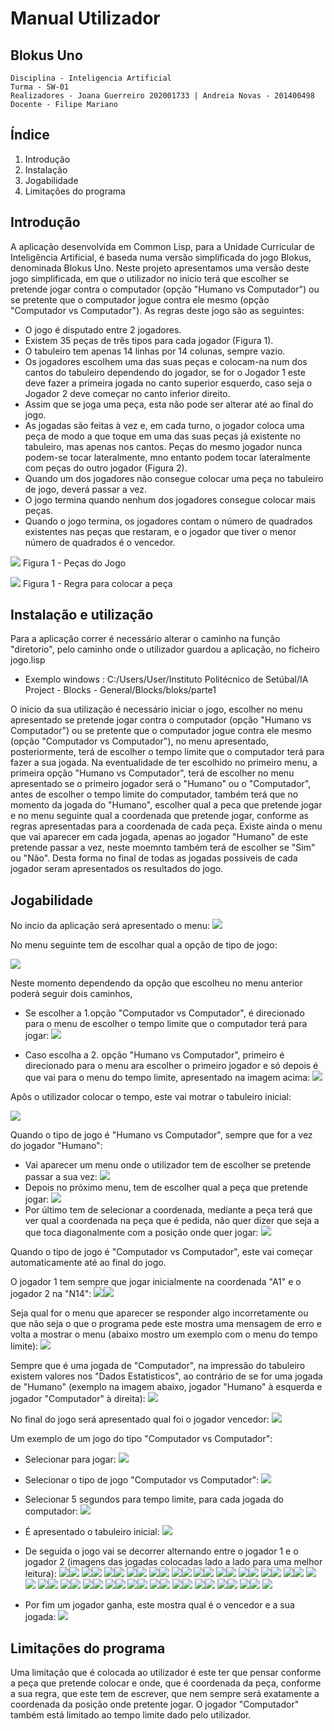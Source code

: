 # Manual Utilizador
## Blokus Uno
    Disciplina - Inteligencia Artificial
    Turma - SW-01
    Realizadores - Joana Guerreiro 202001733 | Andreia Novas - 201400498 
    Docente - Filipe Mariano

## Índice
1. Introdução
2. Instalação
3. Jogabilidade
4. Limitações do programa

## Introdução
A aplicação desenvolvida em Common Lisp, para a Unidade Curricular de Inteligência Artificial, é baseda numa versão simplificada do jogo Blokus, denominada Blokus Uno. Neste projeto apresentamos uma versão deste jogo simplificada, em que o utilizador no inicio terá que escolher se pretende jogar contra o computador (opção "Humano vs Computador") ou se pretente que o computador jogue contra ele mesmo (opção "Computador vs Computador"). 
As regras deste jogo são as seguintes:
- O jogo é disputado entre 2 jogadores.
- Existem 35 peças de três tipos para cada jogador (Figura 1).
- O tabuleiro tem apenas 14 linhas por 14 colunas, sempre vazio.
- Os jogadores escolhem uma das suas peças e colocam-na num dos cantos do tabuleiro dependendo do jogador, se for o Jogador 1 este deve fazer a primeira jogada no canto superior esquerdo, caso seja o Jogador 2 deve começar no canto inferior direito.
- Assim que se joga uma peça, esta não pode ser alterar até ao final do jogo.
- As jogadas são feitas à vez e, em cada turno, o jogador coloca uma peça de modo a que toque em uma das suas peças já existente no tabuleiro, mas apenas nos cantos. Peças do mesmo jogador nunca podem-se tocar lateralmente, mno entanto podem tocar lateralmente com peças do outro jogador (Figura 2).
- Quando um dos jogadores não consegue colocar uma peça no tabuleiro de jogo, deverá passar a vez.
- O jogo termina quando nenhum dos jogadores consegue colocar mais peças.
- Quando o jogo termina, os jogadores contam o número de quadrados existentes nas peças que
restaram, e o jogador que tiver o menor número de quadrados é o vencedor.

![](https://raw.githubusercontent.com/andreia-novas/bloks/main/parte2/img/pecasIntroducao.png)
Figura 1 - Peças do Jogo

![](https://raw.githubusercontent.com/andreia-novas/bloks/main/parte2/img/regraJogada.png)
Figura 1 - Regra para colocar a peça


## Instalação e utilização
Para a aplicação correr é necessário alterar o caminho na função "diretorio", pelo caminho onde o utilizador
guardou a aplicação, no ficheiro jogo.lisp
- Exemplo windows : C:/Users/User/Instituto Politécnico de Setúbal/IA Project - Blocks - General/Blocks/bloks/parte1

O inicio da sua utilização é necessário iniciar o jogo, escolher no menu apresentado se pretende jogar contra o computador (opção "Humano vs Computador") ou se pretente que o computador jogue contra ele mesmo (opção "Computador vs Computador"), no menu apresentado, posteriormente, terá de escolher o tempo limite que o computador terá para fazer a sua jogada. 
Na eventualidade de ter escolhido no primeiro menu, a primeira opção "Humano vs Computador", terá de escolher no menu apresentado se o primeiro jogador será o "Humano" ou o "Computador", antes de escolher o tempo limite do computador, também terá que no momento da jogada do "Humano", escolher qual a peca que pretende jogar e no menu seguinte qual a coordenada que pretende jogar, conforme as regras apresentadas para a coordenada de cada peça. Existe ainda o menu que vai aparecer em cada jogada, apenas ao jogador "Humano" de este pretende passar a vez, neste moemnto também terá de escolher se "Sim" ou "Não".  Desta forma no final de todas as jogadas possiveis de cada jogador seram apresentados os resultados do jogo.


## Jogabilidade
No incio da aplicação será apresentado o menu:
![](https://raw.githubusercontent.com/andreia-novas/bloks/main/parte2/img/menu1.PNG)

No menu seguinte tem de escolhar qual a opção de tipo de jogo:

![](https://raw.githubusercontent.com/andreia-novas/bloks/main/parte2/img/menutipoJogo.png)

Neste momento dependendo da opção que escolheu no menu anterior poderá seguir dois caminhos, 
- Se escolher a 1.opção "Computador vs Computador", é direcionado para o menu de escolher o tempo limite que o computador terá para jogar:
![](https://raw.githubusercontent.com/andreia-novas/bloks/main/parte2/img/tempoLimite.PNG)

- Caso escolha a 2. opção "Humano vs Computador", primeiro é direcionado para o menu ara escolher o primeiro jogador e só depois é que vai para o menu do tempo limite, apresentado na imagem acima:
![](https://raw.githubusercontent.com/andreia-novas/bloks/main/parte2/img/menuPrimeiroJogador.png)

Apôs o utilizador colocar o tempo, este vai motrar o tabuleiro inicial:

![](https://raw.githubusercontent.com/andreia-novas/bloks/main/parte2/img/tabuleiroInicial.png)

Quando o tipo de jogo é "Humano vs Computador", sempre que for a vez do jogador "Humano":
- Vai aparecer um menu onde o utilizador tem de escolher se pretende passar a sua vez:
![](https://raw.githubusercontent.com/andreia-novas/bloks/main/parte2/img/passarVez.png)
- Depois no próximo menu, tem de escolher qual a peça que pretende jogar:
![](https://raw.githubusercontent.com/andreia-novas/bloks/main/parte2/img/menuPecas.png)
- Por último tem de selecionar a coordenada, mediante a peça terá que ver qual a coordenada na peça que é pedida, não quer dizer que seja a que toca diagonalmente com a posição onde quer jogar:
![](https://raw.githubusercontent.com/andreia-novas/bloks/main/parte2/img/coordenadas.png)

Quando o tipo de jogo é "Computador vs Computador", este vai começar automaticamente até ao final do jogo.

O jogador 1 tem sempre que jogar inicialmente na coordenada "A1" e o jogador 2 na "N14":
![](https://raw.githubusercontent.com/andreia-novas/bloks/main/parte2/img/exemplo/exemploJogo5.png)![](https://raw.githubusercontent.com/andreia-novas/bloks/main/parte2/img/exemplo/exemploJogo6.png)

Seja qual for o menu que aparecer se responder algo incorretamente ou que não seja o que o programa pede este mostra uma mensagem de erro e volta a mostrar o menu (abaixo mostro um exemplo com o menu do tempo limite):
![](https://raw.githubusercontent.com/andreia-novas/bloks/main/parte2/img/respostaInvalida.png)

Sempre que é uma jogada de "Computador", na impressão do tabuleiro existem valores nos "Dados Estatisticos", ao contrário de se for uma jogada de "Humano" (exemplo na imagem abaixo, jogador "Humano" à esquerda e jogador "Computador" à direita):
![](https://raw.githubusercontent.com/andreia-novas/bloks/main/parte2/img/jogadorHumanovsComputador.png)

No final do jogo será apresentado qual foi o jogador vencedor:
![](https://raw.githubusercontent.com/andreia-novas/bloks/main/parte2/img/vencedor.png)

Um exemplo de um jogo do tipo "Computador vs Computador":
- Selecionar para jogar:
![](https://raw.githubusercontent.com/andreia-novas/bloks/main/parte2/img/exemplo/exemploJogo1.png)

- Selecionar o tipo de jogo "Computador vs Computador":
![](https://raw.githubusercontent.com/andreia-novas/bloks/main/parte2/img/exemplo/exemploJogo2.png)

- Selecionar 5 segundos para tempo limite, para cada jogada do computador:
![](https://raw.githubusercontent.com/andreia-novas/bloks/main/parte2/img/exemplo/exemploJogo3.png)

- É apresentado o tabuleiro inicial:
![](https://raw.githubusercontent.com/andreia-novas/bloks/main/parte2/img/exemplo/exemploJogo4.png)

- De seguida o jogo vai se decorrer alternando entre o jogador 1 e o jogador 2 (imagens das jogadas colocadas lado a lado para uma melhor leitura):
![](https://raw.githubusercontent.com/andreia-novas/bloks/main/parte2/img/exemplo/exemploJogo5.png)![](https://raw.githubusercontent.com/andreia-novas/bloks/main/parte2/img/exemplo/exemploJogo6.png)
![](https://raw.githubusercontent.com/andreia-novas/bloks/main/parte2/img/exemplo/exemploJogo7.png)![](https://raw.githubusercontent.com/andreia-novas/bloks/main/parte2/img/exemplo/exemploJogo8.png)
![](https://raw.githubusercontent.com/andreia-novas/bloks/main/parte2/img/exemplo/exemploJogo9.png)![](https://raw.githubusercontent.com/andreia-novas/bloks/main/parte2/img/exemplo/exemploJogo10.png)
![](https://raw.githubusercontent.com/andreia-novas/bloks/main/parte2/img/exemplo/exemploJogo11.png)![](https://raw.githubusercontent.com/andreia-novas/bloks/main/parte2/img/exemplo/exemploJogo12.png)
![](https://raw.githubusercontent.com/andreia-novas/bloks/main/parte2/img/exemplo/exemploJogo13.png)![](https://raw.githubusercontent.com/andreia-novas/bloks/main/parte2/img/exemplo/exemploJogo14.png)
![](https://raw.githubusercontent.com/andreia-novas/bloks/main/parte2/img/exemplo/exemploJogo15.png)![](https://raw.githubusercontent.com/andreia-novas/bloks/main/parte2/img/exemplo/exemploJogo16.png)
![](https://raw.githubusercontent.com/andreia-novas/bloks/main/parte2/img/exemplo/exemploJogo17.png)![](https://raw.githubusercontent.com/andreia-novas/bloks/main/parte2/img/exemplo/exemploJogo18.png)
![](https://raw.githubusercontent.com/andreia-novas/bloks/main/parte2/img/exemplo/exemploJogo19.png)![](https://raw.githubusercontent.com/andreia-novas/bloks/main/parte2/img/exemplo/exemploJogo20.png)
![](https://raw.githubusercontent.com/andreia-novas/bloks/main/parte2/img/exemplo/exemploJogo21.png)![](https://raw.githubusercontent.com/andreia-novas/bloks/main/parte2/img/exemplo/exemploJogo22.png)
![](https://raw.githubusercontent.com/andreia-novas/bloks/main/parte2/img/exemplo/exemploJogo23.png)![](https://raw.githubusercontent.com/andreia-novas/bloks/main/parte2/img/exemplo/exemploJogo24.png)
![](https://raw.githubusercontent.com/andreia-novas/bloks/main/parte2/img/exemplo/exemploJogo25.png)![](https://raw.githubusercontent.com/andreia-novas/bloks/main/parte2/img/exemplo/exemploJogo26.png)
![](https://raw.githubusercontent.com/andreia-novas/bloks/main/parte2/img/exemplo/exemploJogo27.png)![](https://raw.githubusercontent.com/andreia-novas/bloks/main/parte2/img/exemplo/exemploJogo28.png)
![](https://raw.githubusercontent.com/andreia-novas/bloks/main/parte2/img/exemplo/exemploJogo29.png)![](https://raw.githubusercontent.com/andreia-novas/bloks/main/parte2/img/exemplo/exemploJogo30.png)
![](https://raw.githubusercontent.com/andreia-novas/bloks/main/parte2/img/exemplo/exemploJogo31.png)![](https://raw.githubusercontent.com/andreia-novas/bloks/main/parte2/img/exemplo/exemploJogo32.png)
![](https://raw.githubusercontent.com/andreia-novas/bloks/main/parte2/img/exemplo/exemploJogo33.png)![](https://raw.githubusercontent.com/andreia-novas/bloks/main/parte2/img/exemplo/exemploJogo34.png)
![](https://raw.githubusercontent.com/andreia-novas/bloks/main/parte2/img/exemplo/exemploJogo35.png)![](https://raw.githubusercontent.com/andreia-novas/bloks/main/parte2/img/exemplo/exemploJogo36.png)
![](https://raw.githubusercontent.com/andreia-novas/bloks/main/parte2/img/exemplo/exemploJogo37.png)![](https://raw.githubusercontent.com/andreia-novas/bloks/main/parte2/img/exemplo/exemploJogo38.png)
![](https://raw.githubusercontent.com/andreia-novas/bloks/main/parte2/img/exemplo/exemploJogo39.png)![](https://raw.githubusercontent.com/andreia-novas/bloks/main/parte2/img/exemplo/exemploJogo40.png)
![](https://raw.githubusercontent.com/andreia-novas/bloks/main/parte2/img/exemplo/exemploJogo41.png)![](https://raw.githubusercontent.com/andreia-novas/bloks/main/parte2/img/exemplo/exemploJogo42.png)
![](https://raw.githubusercontent.com/andreia-novas/bloks/main/parte2/img/exemplo/exemploJogo43.png)![](https://raw.githubusercontent.com/andreia-novas/bloks/main/parte2/img/exemplo/exemploJogo44.png)
![](https://raw.githubusercontent.com/andreia-novas/bloks/main/parte2/img/exemplo/exemploJogo45.png)![](https://raw.githubusercontent.com/andreia-novas/bloks/main/parte2/img/exemplo/exemploJogo46.png)
![](https://raw.githubusercontent.com/andreia-novas/bloks/main/parte2/img/exemplo/exemploJogo47.png)![](https://raw.githubusercontent.com/andreia-novas/bloks/main/parte2/img/exemplo/exemploJogo48.png)
![](https://raw.githubusercontent.com/andreia-novas/bloks/main/parte2/img/exemplo/exemploJogo49.png)

- Por fim um jogador ganha, este mostra qual é o vencedor e a sua jogada: 
![](https://raw.githubusercontent.com/andreia-novas/bloks/main/parte2/img/exemplo/exemploJogo50.png)


## Limitações do programa

Uma limitação que é colocada ao utilizador é este ter que pensar conforme a peça que pretende colocar e onde, que é  coordenada da peça, conforme a sua regra, que este tem de escrever, que nem sempre será exatamente a coordenada da posição onde pretente jogar.
O jogador "Computador" também está limitado ao tempo limite dado pelo utilizador.

